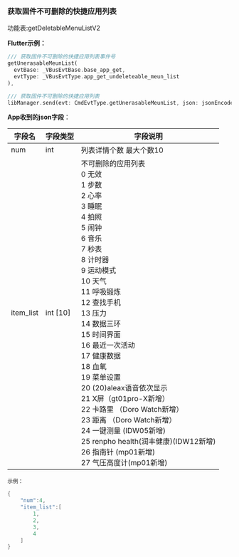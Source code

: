 ### 获取固件不可删除的快捷应用列表


功能表:getDeletableMenuListV2

**Flutter示例：**

```dart
/// 获取固件不可删除的快捷应用列表事件号
getUnerasableMeunList(
  evtBase: _VBusEvtBase.base_app_get,
  evtType: _VBusEvtType.app_get_undeleteable_meun_list
),

/// 获取固件不可删除的快捷应用列表
libManager.send(evt: CmdEvtType.getUnerasableMeunList, json: jsonEncode(json));
```



**App收到的json字段**：

| 字段名    | 字段类型 | 字段说明                                                     |
| --------- | -------- | ------------------------------------------------------------ |
| num       | int      | 列表详情个数 最大个数10                                      |
| item_list | int [10] | 不可删除的应用列表<br />0 无效<br />1 步数<br />2 心率<br />3 睡眠<br />4 拍照<br />5 闹钟<br />6 音乐<br />7 秒表<br />8 计时器<br />9 运动模式<br />10 天气<br />11 呼吸锻炼<br />12 查找手机<br />13 压力<br />14 数据三环<br />15 时间界面<br />16 最近一次活动<br />17 健康数据<br />18 血氧 <br />19 菜单设置<br />20 (20)aleax语音依次显示<br />21 X屏（gt01pro-X新增）<br />22 卡路里 （Doro Watch新增）<br />23 距离   （Doro Watch新增）<br />24 一键测量 (IDW05新增)<br />25 renpho health(润丰健康)(IDW12新增) <br />26 指南针 (mp01新增)   <br />27 气压高度计(mp01新增) |

`示例：`

```c
{
    "num":4,
    "item_list":[
        1,
        2,
        3,
        4
    ]
}
```
